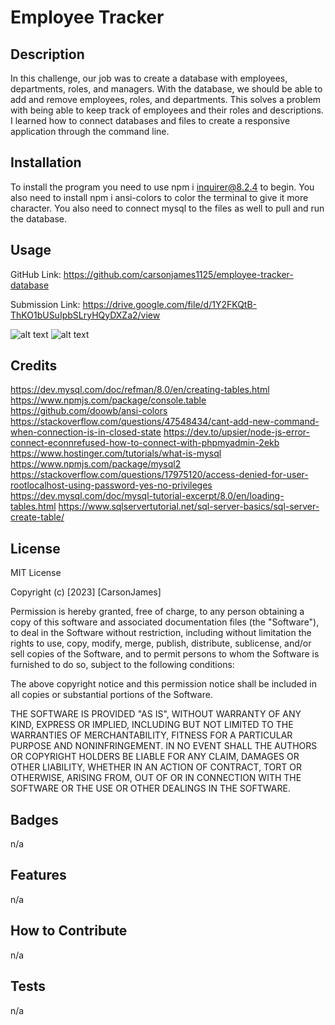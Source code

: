 # Employee Tracker

## Description

In this challenge, our job was to create a database with employees, departments, roles, and managers. With the database, we should be able to add and remove employees, roles, and departments. This solves a problem with being able to keep track of employees and their roles and descriptions. I learned how to connect databases and files to create a responsive application through the command line. 

## Installation

To install the program you need to use npm i inquirer@8.2.4 to begin. You also need to install npm i ansi-colors to color the terminal to give it more character. You also need to connect mysql to the files as well to pull and run the database. 

## Usage

GitHub Link: https://github.com/carsonjames1125/employee-tracker-database

Submission Link: https://drive.google.com/file/d/1Y2FKQtB-ThKO1bUSuIpbSLryHQyDXZa2/view

![alt text](./images/Screenshot%202023-07-13%20at%209.18.23%E2%80%AFPM.png)
![alt text](./images/Screenshot%202023-07-13%20at%209.18.35%E2%80%AFPM.png)

## Credits

https://dev.mysql.com/doc/refman/8.0/en/creating-tables.html
https://www.npmjs.com/package/console.table
https://github.com/doowb/ansi-colors
https://stackoverflow.com/questions/47548434/cant-add-new-command-when-connection-is-in-closed-state
https://dev.to/upsier/node-js-error-connect-econnrefused-how-to-connect-with-phpmyadmin-2ekb
https://www.hostinger.com/tutorials/what-is-mysql
https://www.npmjs.com/package/mysql2
https://stackoverflow.com/questions/17975120/access-denied-for-user-rootlocalhost-using-password-yes-no-privileges
https://dev.mysql.com/doc/mysql-tutorial-excerpt/8.0/en/loading-tables.html
https://www.sqlservertutorial.net/sql-server-basics/sql-server-create-table/

## License

MIT License

Copyright (c) [2023] [CarsonJames]

Permission is hereby granted, free of charge, to any person obtaining a copy
of this software and associated documentation files (the "Software"), to deal
in the Software without restriction, including without limitation the rights
to use, copy, modify, merge, publish, distribute, sublicense, and/or sell
copies of the Software, and to permit persons to whom the Software is
furnished to do so, subject to the following conditions:

The above copyright notice and this permission notice shall be included in all
copies or substantial portions of the Software.

THE SOFTWARE IS PROVIDED "AS IS", WITHOUT WARRANTY OF ANY KIND, EXPRESS OR
IMPLIED, INCLUDING BUT NOT LIMITED TO THE WARRANTIES OF MERCHANTABILITY,
FITNESS FOR A PARTICULAR PURPOSE AND NONINFRINGEMENT. IN NO EVENT SHALL THE
AUTHORS OR COPYRIGHT HOLDERS BE LIABLE FOR ANY CLAIM, DAMAGES OR OTHER
LIABILITY, WHETHER IN AN ACTION OF CONTRACT, TORT OR OTHERWISE, ARISING FROM,
OUT OF OR IN CONNECTION WITH THE SOFTWARE OR THE USE OR OTHER DEALINGS IN THE
SOFTWARE.


## Badges

n/a

## Features

n/a

## How to Contribute

n/a

## Tests

n/a